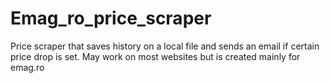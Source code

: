 # Emag_ro_price_scraper
Price scraper that saves history on a local file and sends an email if certain price drop is set. May work on most websites but is created mainly for emag.ro
